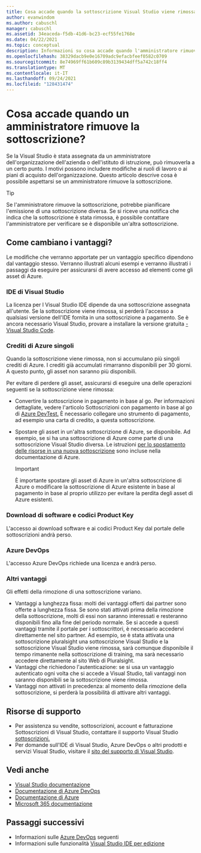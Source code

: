 ```yaml
---
title: Cosa accade quando la sottoscrizione Visual Studio viene rimossa | Microsoft Docs
author: evanwindom
ms.author: cabuschl
manager: cabuschl
ms.assetid: 34eaceda-f5db-41d6-bc23-ecf55fe1768e
ms.date: 04/22/2021
ms.topic: conceptual
description: Informazioni su cosa accade quando l'amministratore rimuove la Visual Studio sottoscrizione.
ms.openlocfilehash: 38329dacb9e0e16709adc9efacbfeef0582c0709
ms.sourcegitcommit: 8e74969ff61b609c89b3139434dff5a742c18ff4
ms.translationtype: MT
ms.contentlocale: it-IT
ms.lasthandoff: 09/24/2021
ms.locfileid: "128431474"
---
```

# <a name="what-happens-when-an-admin-removes-my-subscription"></a>Cosa accade quando un amministratore rimuove la sottoscrizione?
Se la Visual Studio è stata assegnata da un amministratore dell'organizzazione dell'azienda o dell'istituto di istruzione, può rimuoverla a un certo punto.  I motivi possono includere modifiche ai ruoli di lavoro o ai piani di acquisto dell'organizzazione.  Questo articolo descrive cosa è possibile aspettarsi se un amministratore rimuove la sottoscrizione.  

> [!TIP]
> Se l'amministratore rimuove la sottoscrizione, potrebbe pianificare l'emissione di una sottoscrizione diversa.  Se si riceve una notifica che indica che la sottoscrizione è stata rimossa, è possibile contattare l'amministratore per verificare se è disponibile un'altra sottoscrizione.  

## <a name="how-do-my-benefits-change"></a>Come cambiano i vantaggi?
Le modifiche che verranno apportate per un vantaggio specifico dipendono dal vantaggio stesso.  Verranno illustrati alcuni esempi e verranno illustrati i passaggi da eseguire per assicurarsi di avere accesso ad elementi come gli asset di Azure. 

### <a name="visual-studio-ide"></a>IDE di Visual Studio
La licenza per l Visual Studio IDE dipende da una sottoscrizione assegnata all'utente.  Se la sottoscrizione viene rimossa, si perderà l'accesso a qualsiasi versione dell'IDE fornita in una sottoscrizione a pagamento.  Se è ancora necessario Visual Studio, provare a installare la versione gratuita [- Visual Studio Code](https://code.visualstudio.com/).  

### <a name="individual-azure-credits"></a>Crediti di Azure singoli
Quando la sottoscrizione viene rimossa, non si accumulano più singoli crediti di Azure.  I crediti già accumulati rimarranno disponibili per 30 giorni.  A questo punto, gli asset non saranno più disponibili. 

Per evitare di perdere gli asset, assicurarsi di eseguire una delle operazioni seguenti se la sottoscrizione viene rimossa:
- Convertire la sottoscrizione in pagamento in base al go.  Per informazioni dettagliate, vedere l'articolo Sottoscrizioni con pagamento in base al go di [Azure DevTest.](vs-azure-payg.md)  È necessario collegare uno strumento di pagamento, ad esempio una carta di credito, a questa sottoscrizione. 
- Spostare gli asset in un'altra sottoscrizione di Azure, se disponibile.  Ad esempio, se si ha una sottoscrizione di Azure come parte di una sottoscrizione Visual Studio diversa.  Le istruzioni [per lo spostamento delle risorse in una nuova sottoscrizione](https://docs.microsoft.com/azure/azure-resource-manager/management/move-resource-group-and-subscription) sono incluse nella documentazione di Azure.  

  > [!IMPORTANT]
  > È importante spostare gli asset di Azure in un'altra sottoscrizione di Azure o modificare la sottoscrizione di Azure esistente in base al pagamento in base al proprio utilizzo per evitare la perdita degli asset di Azure esistenti. 
 
### <a name="software-downloads-and-product-keys"></a>Download di software e codici Product Key
L'accesso ai download software e ai codici Product Key dal portale delle sottoscrizioni andrà perso. 

### <a name="azure-devops"></a>Azure DevOps
L'accesso Azure DevOps richiede una licenza e andrà perso.   

### <a name="other-benefits"></a>Altri vantaggi 
Gli effetti della rimozione di una sottoscrizione variano.  
- Vantaggi a lunghezza fissa: molti dei vantaggi offerti dai partner sono offerte a lunghezza fissa.  Se sono stati attivati prima della rimozione della sottoscrizione, molti di essi non saranno interessati e resteranno disponibili fino alla fine del periodo normale.  Se si accede a questi vantaggi tramite il portale per i sottoscrittori, è necessario accedervi direttamente nel sito partner.  Ad esempio, se è stata attivata una sottoscrizione pluralsight una sottoscrizione Visual Studio e la sottoscrizione Visual Studio viene rimossa, sarà comunque disponibile il tempo rimanente nella sottoscrizione di training, ma sarà necessario accedere direttamente al sito Web di Pluralsight. 
- Vantaggi che richiedono l'autenticazione: se si usa un vantaggio autenticato ogni volta che si accede a Visual Studio, tali vantaggi non saranno disponibili se la sottoscrizione viene rimossa.  
- Vantaggi non attivati in precedenza: al momento della rimozione della sottoscrizione, si perderà la possibilità di attivare altri vantaggi.  

## <a name="support-resources"></a>Risorse di supporto
- Per assistenza su vendite, sottoscrizioni, account e fatturazione Sottoscrizioni di Visual Studio, contattare il supporto Visual Studio [sottoscrizioni.](https://my.visualstudio.com/gethelp)
- Per domande sull'IDE di Visual Studio, Azure DevOps o altri prodotti e servizi Visual Studio,  visitare il [sito del supporto di Visual Studio](https://visualstudio.microsoft.com/support/).

## <a name="see-also"></a>Vedi anche
- [Visual Studio documentazione](/visualstudio/)
- [Documentazione di Azure DevOps](/azure/devops/)
- [Documentazione di Azure](/azure/)
- [Microsoft 365 documentazione](/microsoft-365/)

## <a name="next-steps"></a>Passaggi successivi
- Informazioni sulle [Azure DevOps](https://azure.microsoft.com/services/devops/) seguenti
- Informazioni sulle funzionalità [Visual Studio IDE per edizione](https://visualstudio.microsoft.com/vs/compare/)